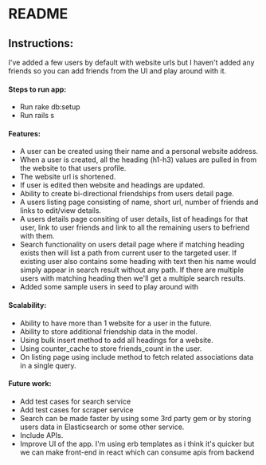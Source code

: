 # README

## Instructions:

I've added a few users by default with website urls but I haven't added any friends so you can add friends from the UI and play around with it.

#### Steps to run app:

* Run rake db:setup
* Run rails s

#### Features:

* A user can be created using their name and a personal website address.
* When a user is created, all the heading (h1-h3) values are pulled in from the website to that users profile.
* The website url is shortened.
* If user is edited then website and headings are updated.
* Ability to create bi-directional friendships from users detail page.
* A users listing page consisting of name, short url, number of friends and links to edit/view details.
* A users details page consiting of user details, list of headings for that user, link to user friends and link to all the remaining users to befriend with them.
* Search functionality on users detail page where if matching heading exists then will list a path from current user to the targeted user. If existing user also contains some heading with text then his name would simply appear in search result without any path. If there are multiple users with matching heading then we'll get a multiple search results.
* Added some sample users in seed to play around with


#### Scalability:

* Ability to have more than 1 website for a user in the future.
* Ability to store additional friendship data in the model.
* Using bulk insert method to add all headings for a website.
* Using counter_cache to store friends_count in the user.
* On listing page using include method to fetch related associations data in a single query.


#### Future work:

* Add test cases for search service
* Add test cases for scraper service
* Search can be made faster by using some 3rd party gem or by storing users data in Elasticsearch or some other service.
* Include APIs.
* Improve UI of the app. I'm using erb templates as i think it's quicker but we can make front-end in react which can consume apis from backend
